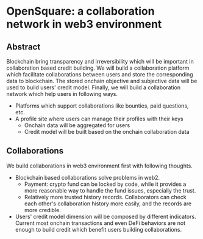 # OpenSquare: a collaboration network in web3 environment

## Abstract
Blockchain bring transparency and irreversibility which will be important in collaboration based credit building. We will build a collaboration platform which 
facilitate collaborations between users and store the corresponding data to blockchain. The stored onchain objective and subjective data will be used to build users' credit
model. Finally, we will build a collaboration network which help users in following ways.
- Platforms which support collaborations like bounties, paid questions, etc.
- A profile site where users can manage their profiles with their keys
  - Onchain data will be aggregated for users
  - Credit model will be built based on the onchain collaboration data

## Collaborations
We build collaborations in web3 environment first with following thoughts.
- Blockchain based collaborations solve problems in web2.
  - Payment: crypto fund can be locked by code, while it provides a more reasonable way to handle the fund issues, especially the trust.
  - Relatively more trusted history records. Collaborators can check each other's collaboration history more easily, and the records are more credible.
- Users' credit model dimension will be composed by different indicators. Current most onchain transactions
and even DeFi behaviors are not enough to build credit which benefit users building collaborations.
